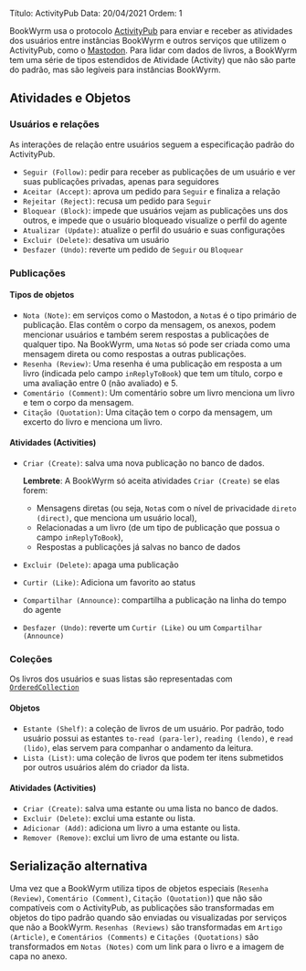Título: ActivityPub Data: 20/04/2021 Ordem: 1

BookWyrm usa o protocolo [ActivityPub](http://activitypub.rocks/) para enviar e receber as atividades dos usuários entre instâncias BookWyrm e outros serviços que utilizem o ActivityPub, como o [Mastodon](https://joinmastodon.org/). Para lidar com dados de livros, a BookWyrm tem uma série de tipos estendidos de Atividade (Activity) que não são parte do padrão, mas são legíveis para instâncias BookWyrm.

## Atividades e Objetos

### Usuários e relações
As interações de relação entre usuários seguem a especificação padrão do ActivityPub.

- `Seguir (Follow)`: pedir para receber as publicações de um usuário e ver suas publicações privadas, apenas para seguidores
- `Aceitar (Accept)`: aprova um pedido para `Seguir` e finaliza a relação
- `Rejeitar (Reject)`: recusa um pedido para `Seguir`
- `Bloquear (Block)`: impede que usuários vejam as publicações uns dos outros, e impede que o usuário bloqueado visualize o perfil do agente
- `Atualizar (Update)`: atualize o perfil do usuário e suas configurações
- `Excluir (Delete)`: desativa um usuário
- `Desfazer (Undo)`: reverte um pedido de `Seguir` ou `Bloquear`

### Publicações
#### Tipos de objetos

- `Nota (Note)`: em serviços como o Mastodon, a `Nota`s é o tipo primário de publicação. Elas contêm o corpo da mensagem, os anexos, podem mencionar usuários e também serem respostas a publicações de qualquer tipo. Na BookWyrm, uma `Nota`s só pode ser criada como uma mensagem direta ou como respostas a outras publicações.
- `Resenha (Review)`: Uma resenha é uma publicação em resposta a um livro (indicada pelo campo `inReplyToBook`) que tem um título, corpo e uma avaliação entre 0 (não avaliado) e 5.
- `Comentário (Comment)`: Um comentário sobre um livro menciona um livro e tem o corpo da mensagem.
- `Citação (Quotation)`: Uma citação tem o corpo da mensagem, um excerto do livro e menciona um livro.


#### Atividades (Activities)

- `Criar (Create)`: salva uma nova publicação no banco de dados.

   **Lembrete**: A BookWyrm só aceita atividades `Criar (Create)` se elas forem:

   - Mensagens diretas (ou seja, `Nota`s com o nível de privacidade `direto (direct)`, que menciona um usuário local),
   - Relacionadas a um livro (de um tipo de publicação que possua o campo `inReplyToBook`),
   - Respostas a publicações já salvas no banco de dados
- `Excluir (Delete)`: apaga uma publicação
- `Curtir (Like)`: Adiciona um favorito ao status
- `Compartilhar (Announce)`: compartilha a publicação na linha do tempo do agente
- `Desfazer (Undo)`: reverte um `Curtir (Like)` ou um `Compartilhar (Announce)`

### Coleções
Os livros dos usuários e suas listas são representadas com [`OrderedCollection`](https://www.w3.org/TR/activitystreams-vocabulary/#dfn-orderedcollection)

#### Objetos

- `Estante (Shelf)`: a coleção de livros de um usuário. Por padrão, todo usuário possui as estantes `to-read (para-ler)`, `reading (lendo)`, e `read (lido)`, elas servem para companhar o andamento da leitura.
- `Lista (List)`: uma coleção de livros que podem ter itens submetidos por outros usuários além do criador da lista.

#### Atividades (Activities)

- `Criar (Create)`: salva uma estante ou uma lista no banco de dados.
- `Excluir (Delete)`: exclui uma estante ou lista.
- `Adicionar (Add)`: adiciona um livro a uma estante ou lista.
- `Remover (Remove)`: exclui um livro de uma estante ou lista.


## Serialização alternativa
Uma vez que a BookWyrm utiliza tipos de objetos especiais (`Resenha (Review)`, `Comentário (Comment)`, `Citação (Quotation)`) que não são compatíveis com o ActivityPub, as publicações são transformadas em objetos do tipo padrão quando são enviadas ou visualizadas por serviços que não a BookWyrm. `Resenhas (Reviews)` são transformadas em `Artigo (Article)`, e `Comentários (Comments)` e `Citações (Quotations)` são transformados em `Notas (Notes)` com um link para o livro e a imagem de capa no anexo.
